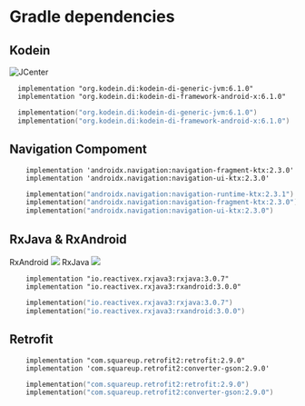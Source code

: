 # Gradle dependencies

Kodein
------

![JCenter](https://api.bintray.com/packages/kodein-framework/Kodein-DI/Kodein-DI/images/download.svg)

```groove
  implementation "org.kodein.di:kodein-di-generic-jvm:6.1.0"
  implementation "org.kodein.di:kodein-di-framework-android-x:6.1.0"
```

```kotlin
  implementation("org.kodein.di:kodein-di-generic-jvm:6.1.0")
  implementation("org.kodein.di:kodein-di-framework-android-x:6.1.0")
```

Navigation Compoment
--------------------

```groove
    implementation 'androidx.navigation:navigation-fragment-ktx:2.3.0'
    implementation 'androidx.navigation:navigation-ui-ktx:2.3.0'
```

```kotlin
    implementation("androidx.navigation:navigation-runtime-ktx:2.3.1")
    implementation("androidx.navigation:navigation-fragment-ktx:2.3.0")
    implementation("androidx.navigation:navigation-ui-ktx:2.3.0")
```

RxJava & RxAndroid
------------------

RxAndroid <a href='http://search.maven.org/#search%7Cga%7C1%7Cg%3A%22io.reactivex.rxjava3%22%20a%3A%22rxandroid%22'><img src='http://img.shields.io/maven-central/v/io.reactivex.rxjava3/rxandroid.svg'></a>
RxJava <a href='http://search.maven.org/#search%7Cga%7C1%7Cg%3A%22io.reactivex.rxjava3%22%20a%3A%22rxjava%22'><img src='http://img.shields.io/maven-central/v/io.reactivex.rxjava3/rxjava.svg'></a>

```groove
    implementation "io.reactivex.rxjava3:rxjava:3.0.7"
    implementation "io.reactivex.rxjava3:rxandroid:3.0.0"
```

```kotlin
    implementation("io.reactivex.rxjava3:rxjava:3.0.7")
    implementation("io.reactivex.rxjava3:rxandroid:3.0.0")
```

Retrofit
--------
```groove
    implementation "com.squareup.retrofit2:retrofit:2.9.0"
    implementation 'com.squareup.retrofit2:converter-gson:2.9.0'
```

```kotlin
    implementation("com.squareup.retrofit2:retrofit:2.9.0")
    implementation("com.squareup.retrofit2:converter-gson:2.9.0")
```
